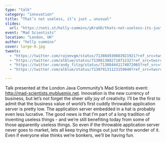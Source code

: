 ```yaml
---
type: "talk"
category: "innovation"
title: "That’s not useless, it’s just … unusual"
slides:
  url: "https://noti.st/holly-cummins/yKraUO/thats-not-useless-its-just-unusual"
event: "Mad Scientists"
location: "London, UK"
author: "holly cummins"
cover: large-0.jpg
tweets:
  - "https://twitter.com/rajeevgm/status/713084930083921921?ref_src=twsrc%5Etfw"
  - "https://twitter.com/alblue/status/713081388271071232?ref_src=twsrc%5Etfw"
  - "https://twitter.com/andy_fitzg/status/713084441174872065?ref_src=twsrc%5Etfw"
  - "https://twitter.com/alblue/status/713079131123159040?ref_src=twsrc%5Etfw"

---
```

Talk presented at the London Java Community’s Mad Scientists event: http://mad-scientists.mybluemix.net.
Innovation is the new currency of business, but let’s not forget the sheer silly joy of creativity. I’ll be the first to admit that the business value of world’s first cuddly throwable application server is pretty low. The application server embedded in a hat is probably even less lucrative. The good news is that I’m part of a long tradition of inventing useless things - and we’re still benefiting today from some of those apparently useless things. So even if the throwable application server never goes to market, lets all keep trying things out just for the wonder of it. Even if everyone else thinks we’re bonkers, we’ll be having fun.